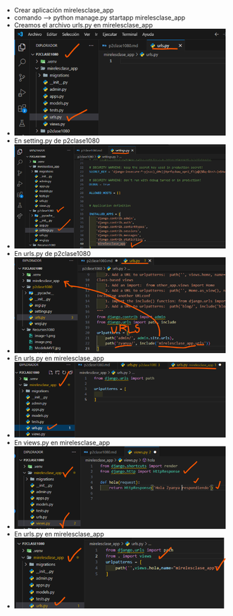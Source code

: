 - Crear aplicación mirelesclase_app
- comando --> python manage.py startapp mirelesclase_app
- Creamos el archivo urls.py en mirelesclase_app
- ![alt text](image.png)
- En setting.py de p2clase1080 
- ![alt text](image-1.png)
- En urls.py de p2clase1080 
- ![alt text](image-2.png)
- En urls.py en mirelesclase_app
- ![alt text](image-3.png)
- En views.py en mirelesclase_app
- ![alt text](image-4.png)
- En urls.py en mirelesclase_app
- ![alt text](image-5.png)